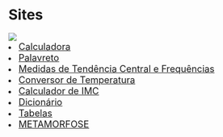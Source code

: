 # Sites 

<img src="https://lnkamaki.github.io/Projects/projects/favicon.ico">
<u type= "circle">

<li><a href= "https://lnkamaki.github.io/Projects/projects/calculadora.html"><span style=" font-weight: normal; font-size: 1.3em;">Calculadora</span></a></li>
<li><a href= "https://lnkamaki.github.io/Projects/projects/palavreto.html"><span style=" font-weight: normal; font-size: 1.3em;">Palavreto</span></a></li> 
 <li><a href= "https://lnkamaki.github.io/Projects/projects/mamemo.html"><span style=" font-weight: normal; font-size: 1.3em;">Medidas de Tendência Central e Frequências</span></a> </li>
 <li><a href= "https://lnkamaki.github.io/Projects/projects/conversor-temperatura.html"><span style=" font-weight: normal; font-size: 1.3em;">Conversor de Temperatura</span></a></li> 
 <li><a href= "https://lnkamaki.github.io/Projects/projects/calcular-imc.html"><span style=" font-weight: normal; font-size: 1.3em;">Calculador de IMC</span></a></li> 
 <li><a href= "https://lnkamaki.github.io/Projects/projects/dicionario.html"><span style=" font-weight: normal; font-size: 1.3em;">Dicionário</span></a></li>   
 <li><a href= "https://lnkamaki.github.io/Projects/projects/tabelas.html"><span style=" font-weight: normal; font-size: 1.3em;">Tabelas</span></a></li> 
 <li><a href= "https://lnkamaki.github.io/Projects/projects/metamorfose.html"><span style=" font-weight: normal; font-size: 1.3em;">METAMORFOSE</span></a></li> 


 

 
